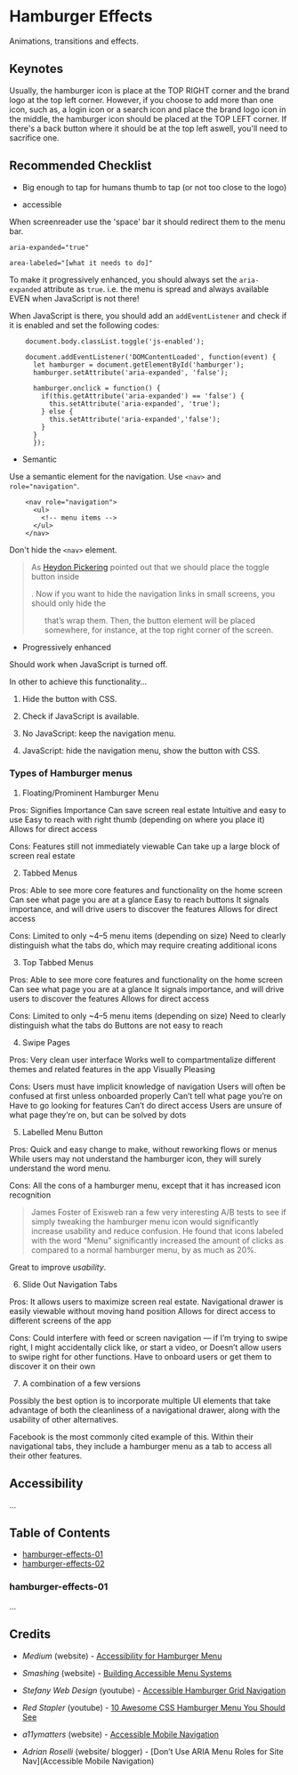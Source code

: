 # Hamburger Effects

Animations, transitions and effects.

## Keynotes

Usually, the hamburger icon is place at the TOP RIGHT corner and the brand logo at the top left corner. However, if you choose to add more than one icon, such as, a login icon or a search icon and place the brand logo icon in the middle, the hamburger icon should be placed at the TOP LEFT corner. If there's a back button where it should be at the top left aswell, you'll need to sacrifice one.

## Recommended Checklist

+ Big enough to tap for humans thumb to tap (or not too close to the logo)

+ accessible

When screenreader use the 'space' bar it should redirect them to the menu bar.

`aria-expanded="true"`

`area-labeled="[what it needs to do]"`

To make it progressively enhanced, you should always set the `aria-expanded` attribute as `true`. i.e. the menu is spread and always available EVEN when JavaScript is not there!

When JavaScript is there, you should add an `addEventListener` and check if it is enabled and set the following codes:

        document.body.classList.toggle('js-enabled');

        document.addEventListener('DOMContentLoaded', function(event) {
          let hamburger = document.getElementById('hamburger');
          hamburger.setAttribute('aria-expanded', 'false');

          hamburger.onclick = function() {
            if(this.getAttribute('aria-expanded') == 'false') {
              this.setAttribute('aria-expanded', 'true');
            } else {
              this.setAttribute('aria-expanded','false');
            }
          }
          });


+ Semantic

Use a semantic element for the navigation. Use `<nav>` and `role="navigation"`.

        <nav role="navigation">
          <ul>
            <!-- menu items -->
          </ul>
        </nav>

Don't hide the `<nav>` element.

> As [Heydon Pickering](https://twitter.com/heydonworks/status/766948134169620480) pointed out that we should place the toggle button inside <nav>. Now if you want to hide the navigation links in small screens, you should only hide the <ul> that’s wrap them. Then, the button element will be placed somewhere, for instance, at the top right corner of the screen.

+ Progressively enhanced

Should work when JavaScript is turned off.

In other to achieve this functionality...

1. Hide the button with CSS.

2. Check if JavaScript is available.

3. No JavaScript: keep the navigation menu.

4. JavaScript: hide the navigation menu, show the button with CSS.

### Types of Hamburger menus

1. Floating/Prominent Hamburger Menu

Pros:
Signifies Importance
Can save screen real estate
Intuitive and easy to use
Easy to reach with right thumb (depending on where you place it)
Allows for direct access

Cons:
Features still not immediately viewable
Can take up a large block of screen real estate

2. Tabbed Menus

Pros:
Able to see more core features and functionality on the home screen
Can see what page you are at a glance
Easy to reach buttons
It signals importance, and will drive users to discover the features
Allows for direct access

Cons:
Limited to only ~4–5 menu items (depending on size)
Need to clearly distinguish what the tabs do, which may require creating additional icons

3. Top Tabbed Menus

Pros:
Able to see more core features and functionality on the home screen
Can see what page you are at a glance
It signals importance, and will drive users to discover the features
Allows for direct access

Cons:
Limited to only ~4–5 menu items (depending on size)
Need to clearly distinguish what the tabs do
Buttons are not easy to reach

4. Swipe Pages

Pros:
Very clean user interface
Works well to compartmentalize different themes and related features in the app
Visually Pleasing

Cons:
Users must have implicit knowledge of navigation
Users will often be confused at first unless onboarded properly
Can’t tell what page you’re on
Have to go looking for features
Can’t do direct access
Users are unsure of what page they’re on, but can be solved by dots

5. Labelled Menu Button

Pros:
Quick and easy change to make, without reworking flows or menus
While users may not understand the hamburger icon, they will surely understand the word menu.

Cons:
All the cons of a hamburger menu, except that it has increased icon recognition

> James Foster of Exisweb ran a few very interesting A/B tests to see if simply tweaking the hamburger menu icon would significantly increase usability and reduce confusion. He found that icons labeled with the word “Menu” significantly increased the amount of clicks as compared to a normal hamburger menu, by as much as 20%.

Great to improve *usability*.

6. Slide Out Navigation Tabs

Pros:
It allows users to maximize screen real estate.
Navigational drawer is easily viewable without moving hand position
Allows for direct access to different screens of the app

Cons:
Could interfere with feed or screen navigation — if I’m trying to swipe right, I might accidentally click like, or start a video, or
Doesn’t allow users to swipe right for other functions.
Have to onboard users or get them to discover it on their own

7. A combination of a few versions

Possibly the best option is to incorporate multiple UI elements that take advantage of both the cleanliness of a navigational drawer, along with the usability of other alternatives.

Facebook is the most commonly cited example of this. Within their navigational tabs, they include a hamburger menu as a tab to access all their other features.

## Accessibility

...

## Table of Contents

* [hamburger-effects-01](#hamburger-effects-01)
* [hamburger-effects-02](#hamburger-effects-02)

### hamburger-effects-01

...

## Credits

- _Medium_ (website) - [Accessibility for Hamburger Menu](https://medium.com/@linlinghao/accessibility-for-hamburger-menu-a37fa9617a89)

- _Smashing_ (website) - [Building Accessible Menu Systems](https://www.smashingmagazine.com/2017/11/building-accessible-menu-systems/#top)

- _Stefany Web Design_ (youtube) - [Accessible Hamburger Grid Navigation](https://youtu.be/GaXJzMHCn14)

- _Red Stapler_ (youtube) - [10 Awesome CSS Hamburger Menu You Should See](https://youtu.be/nIgqFp7ewUk)

- _a11ymatters_ (website) - [Accessible Mobile Navigation](https://www.a11ymatters.com/pattern/mobile-nav/)

- _Adrian Roselli_ (website/ blogger) - [Don’t Use ARIA Menu Roles for Site Nav](Accessible Mobile Navigation)
